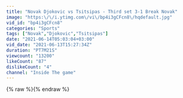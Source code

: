 ```yaml
---
title: "Novak Djokovic vs Tsitsipas - Third set 3-1 Break Novak"
image: "https:\/\/i.ytimg.com\/vi\/bp4i3gCFcn8\/hqdefault.jpg"
vid_id: "bp4i3gCFcn8"
categories: "Sports"
tags: ["Novak","Djokovic","Tsitsipas"]
date: "2021-06-14T05:03:04+03:00"
vid_date: "2021-06-13T15:27:34Z"
duration: "PT7M21S"
viewcount: "13200"
likeCount: "87"
dislikeCount: "4"
channel: "Inside The game"
---
```

{% raw %}{% endraw %}
